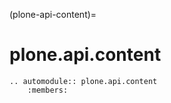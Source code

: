 (plone-api-content)=

# plone.api.content

```{eval-rst}
.. automodule:: plone.api.content
    :members:
```
